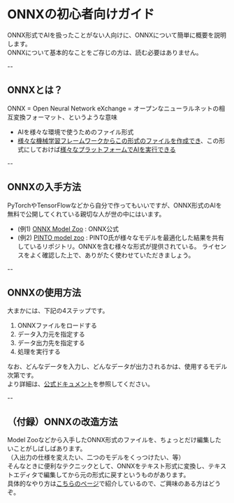 # ONNXの初心者向けガイド

ONNX形式でAIを扱ったことがない人向けに、ONNXについて簡単に概要を説明します。  
ONNXについて基本的なことをご存じの方は、読む必要はありません。

--

## ONNXとは？

ONNX
= Open Neural Network eXchange
= オープンなニューラルネットの相互変換フォーマット、というような意味

- AIを様々な環境で使うためのファイル形式
- [様々な機械学習フレームワークからこの形式のファイルを作成でき](https://github.com/onnx/tutorials#converting-to-onnx-format)、この形式にしておけば[様々なプラットフォームでAIを実行できる](https://onnxruntime.ai/docs/execution-providers/#contents)

--

## ONNXの入手方法

PyTorchやTensorFlowなどから自分で作ってもいいですが、ONNX形式のAIを無料で公開してくれている親切な人が世の中にはいます。
- (例1) [ONNX Model Zoo](https://github.com/onnx/models) : ONNX公式
- (例2) [PINTO model zoo](https://github.com/PINTO0309/PINTO_model_zoo) : PINTO氏が様々なモデルを最適化した結果を共有しているリポジトリ。ONNXを含む様々な形式が提供されている。
ライセンスをよく確認した上で、ありがたく使わせていただきましょう。

--

## ONNXの使用方法

大まかには、下記の4ステップです。

1. ONNXファイルをロードする
2. データ入力元を指定する
3. データ出力先を指定する
4. 処理を実行する

なお、どんなデータを入力し、どんなデータが出力されるかは、使用するモデル次第です。  
より詳細は、[公式ドキュメント](https://onnxruntime.ai/docs/)を参照してください。

--

## （付録）ONNXの改造方法

Model Zooなどから入手したONNX形式のファイルを、ちょっとだけ編集したいことがしばしばあります。  
（入出力の仕様を変えたい、二つのモデルをくっつけたい、等）  
そんなときに便利なテクニックとして、ONNXをテキスト形式に変換し、テキストエディタで編集してから元の形式に戻すというものがあります。  
具体的なやり方は[こちらのページ](https://_)で紹介しているので、ご興味のある方はどうぞ。

